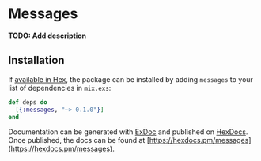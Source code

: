 # Messages

**TODO: Add description**

## Installation

If [available in Hex](https://hex.pm/docs/publish), the package can be installed
by adding `messages` to your list of dependencies in `mix.exs`:

```elixir
def deps do
  [{:messages, "~> 0.1.0"}]
end
```

Documentation can be generated with [ExDoc](https://github.com/elixir-lang/ex_doc)
and published on [HexDocs](https://hexdocs.pm). Once published, the docs can
be found at [https://hexdocs.pm/messages](https://hexdocs.pm/messages).

